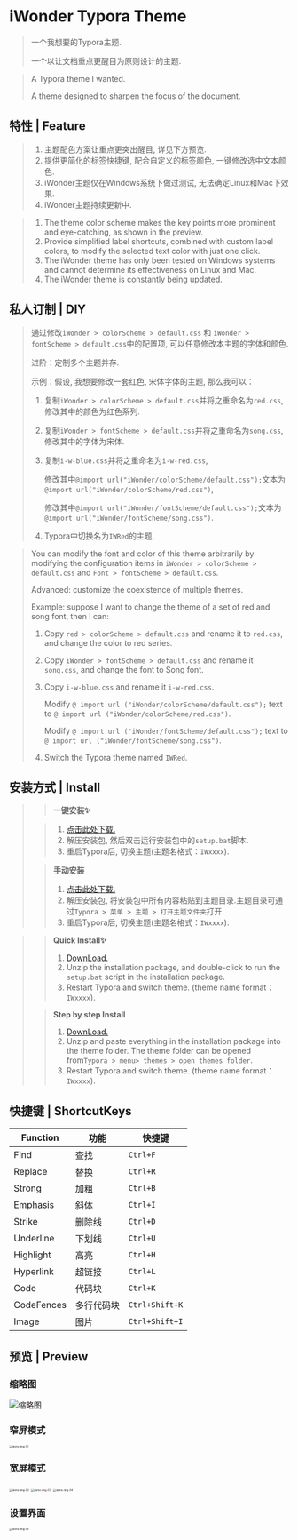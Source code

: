 # iWonder Typora Theme

> 一个我想要的Typora主题.
>
> 一个以让文档重点更醒目为原则设计的主题.

> A Typora theme I wanted.
>
> A theme designed to sharpen the focus of the document.

## 特性 | Feature

> 1. 主题配色方案让重点更突出醒目, 详见下方预览.
> 2. 提供更简化的标签快捷键, 配合自定义的标签颜色, 一键修改选中文本颜色.
> 3. iWonder主题仅在Windows系统下做过测试, 无法确定Linux和Mac下效果.
> 4. iWonder主题持续更新中.

> 1. The theme color scheme makes the key points more prominent and eye-catching, as shown in the preview.
> 2. Provide simplified label shortcuts, combined with custom label colors, to modify the selected text color with just one click.
> 3. The iWonder theme has only been tested on Windows systems and cannot determine its effectiveness on Linux and Mac.
> 4. The iWonder theme is constantly being updated.

## 私人订制 | DIY

> 通过修改`iWonder > colorScheme > default.css` 和 `iWonder > fontScheme > default.css`中的配置项, 可以任意修改本主题的字体和颜色.
>
> 进阶：定制多个主题并存.
>
> 示例：假设, 我想要修改一套红色, 宋体字体的主题, 那么我可以：
>
> 1. 复制`iWonder > colorScheme > default.css`并将之重命名为`red.css`, 修改其中的颜色为红色系列.
>
> 2. 复制`iWonder > fontScheme > default.css`并将之重命名为`song.css`, 修改其中的字体为宋体.
>
> 3. 复制`i-w-blue.css`并将之重命名为`i-w-red.css`,
>
>    修改其中`@import url("iWonder/colorScheme/default.css");`文本为`@import url("iWonder/colorScheme/red.css")`,
>
>    修改其中`@import url("iWonder/fontScheme/default.css");`文本为`@import url("iWonder/fontScheme/song.css")`.
>
> 4. Typora中切换名为`IWRed`的主题.

> You can modify the font and color of this theme arbitrarily by modifying the configuration items in `iWonder > colorScheme > default.css` and `Font > fontScheme > default.css`.
>
> Advanced: customize the coexistence of multiple themes.
>
> Example: suppose I want to change the theme of a set of red and song font, then I can:
>
> 1. Copy `red > colorScheme > default.css` and rename it to `red.css`, and change the color to red series.
>
> 2. Copy `iWonder > fontScheme > default.css` and rename it `song.css`, and change the font to Song font.
>
> 3. Copy `i-w-blue.css` and rename it `i-w-red.css`.
>
>    Modify `@ import url ("iWonder/colorScheme/default.css");` text to `@ import url ("iWonder/colorScheme/red.css")`.
>
>    Modify `@ import url ("iWonder/fontScheme/default.css");` text to `@ import url ("iWonder/fontScheme/song.css")`.
>
> 4. Switch the Typora theme named `IWRed`.

## 安装方式 | Install

>> **一键安装✨**
>
>> 1. [点击此处下载.](https://github.com/ReidLv/theme.typora.iWonder/releases/latest)
>> 2. 解压安装包, 然后双击运行安装包中的`setup.bat`脚本.
>> 3. 重启Typora后, 切换主题(主题名格式：`IWxxxx`).
>
>> **手动安装**
>>
>> 1. [点击此处下载.](https://github.com/ReidLv/theme.typora.iWonder/releases/latest)
>> 2. 解压安装包, 将安装包中所有内容粘贴到主题目录.主题目录可通过`Typora > 菜单 > 主题 > 打开主题文件夹`打开.
>> 3. 重启Typora后, 切换主题(主题名格式：`IWxxxx`).
>

> >**Quick Install✨**
> >
> >1. [DownLoad.](https://github.com/ReidLv/theme.typora.iWonder/releases/latest)
> >2. Unzip the installation package, and double-click to run the `setup.bat` script in the installation package.
> >3. Restart Typora and switch theme. (theme name format：`IWxxxx`).
>
> > **Step by step Install**
> >
> > 1. [DownLoad.](https://github.com/ReidLv/theme.typora.iWonder/releases/latest)
> > 2. Unzip and paste everything in the installation package into the theme folder. The theme folder can be opened from`Typora > menu> themes > open themes folder`.
> > 3. Restart Typora and switch theme. (theme name format：`IWxxxx`).

## 快捷键 | ShortcutKeys

| Function   | 功能       | 快捷键         |
| ---------- | ---------- | -------------- |
| Find       | 查找       | `Ctrl+F`       |
| Replace    | 替换       | `Ctrl+R`       |
| Strong     | 加粗       | `Ctrl+B`       |
| Emphasis   | 斜体       | `Ctrl+I`       |
| Strike     | 删除线     | `Ctrl+D`       |
| Underline  | 下划线     | `Ctrl+U`       |
| Highlight  | 高亮       | `Ctrl+H`       |
| Hyperlink  | 超链接     | `Ctrl+L`       |
| Code       | 代码块     | `Ctrl+K`       |
| CodeFences | 多行代码块 | `Ctrl+Shift+K` |
| Image      | 图片       | `Ctrl+Shift+I` |

## 预览 | Preview

### 缩略图

![缩略图](ref/iWonder.png)

### 窄屏模式

<img src="ref/demo-img-01.png" alt="demo-img-01" style="zoom: 33%;" />

### 宽屏模式

<img src="ref/demo-img-02.png" alt="demo-img-02" style="zoom:33%;" />

<img src="ref/demo-img-03.png" alt="demo-img-03" style="zoom:33%;" />

<img src="ref/demo-img-04.png" alt="demo-img-04" style="zoom:33%;" />

### 设置界面
<img src="ref/demo-img-05.png" alt="demo-img-05" style="zoom:33%;" />
